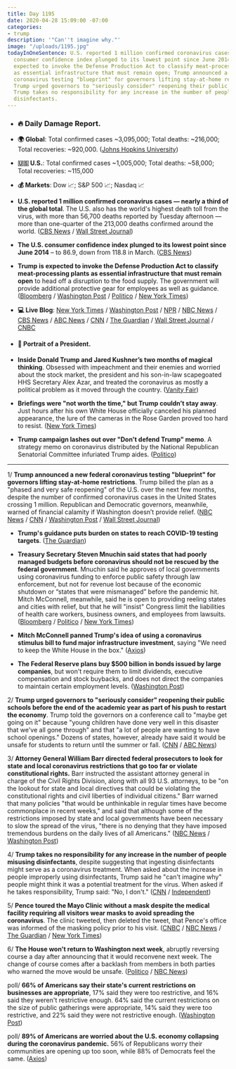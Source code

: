 ```yaml
---
title: Day 1195
date: 2020-04-28 15:09:00 -07:00
categories:
- trump
description: '"Can''t imagine why."'
image: "/uploads/1195.jpg"
todayInOneSentence: U.S. reported 1 million confirmed coronavirus cases; the U.S.
  consumer confidence index plunged to its lowest point since June 2014; Trump is
  expected to invoke the Defense Production Act to classify meat-processing plants
  as essential infrastructure that must remain open; Trump announced a new federal
  coronavirus testing "blueprint" for governors lifting stay-at-home restrictions;
  Trump urged governors to "seriously consider" reopening their public schools; and
  Trump takes no responsibility for any increase in the number of people misusing
  disinfectants.
---
```


* ### 🔥 Daily Damage Report.

* **🌍 Global**: Total confirmed cases \~3,095,000; Total deaths: \~216,000; Total recoveries: \~920,000. ([Johns Hopkins University](https://coronavirus.jhu.edu/map.html))

* **🇺🇸 U.S.**: Total confirmed cases \~1,005,000; Total deaths: \~58,000; Total recoveries: \~115,000

* **💰 Markets**: Dow 📈; S&P 500 📈; Nasdaq 📈

* **U.S. reported 1 million confirmed coronavirus cases — nearly a third of the global total**. The U.S. also has the world's highest death toll from the virus, with more than 56,700 deaths reported by Tuesday afternoon — more than one-quarter of the 213,000 deaths confirmed around the world. ([CBS News](https://www.cbsnews.com/news/coronavirus-cases-1-million-confirmed-united-states/) / [Wall Street Journal](https://www.wsj.com/articles/coronavirus-latest-news-04-28-2020-11588063873?mod=hp_lead_pos1))

* **The U.S. consumer confidence index plunged to its lowest point since June 2014** – to 86.9, down from 118.8 in March. ([CBS News](https://www.cbsnews.com/news/consumer-confidence-six-year-low/))

* **Trump is expected to invoke the Defense Production Act to classify meat-processing plants as essential infrastructure that must remain open** to head off a disruption to the food supply. The government will provide additional protective gear for employees as well as guidance. ([Bloomberg](https://www.bloomberg.com/news/articles/2020-04-28/trump-says-he-s-issuing-order-for-tyson-s-unique-liability?sref=MIBMEEoj) / [Washington Post](https://www.washingtonpost.com/business/2020/04/28/trump-meat-plants-dpa/) / [Politico](https://www.politico.com/news/2020/04/28/trump-to-order-meat-plants-to-stay-open-215555) / [New York Times](https://www.nytimes.com/2020/04/28/business/economy/trump-meat-food-supply.html?action=click&module=Spotlight&pgtype=Homepage))

* **💻 Live Blog**: [New York Times](https://www.nytimes.com/2020/04/28/us/coronavirus-updates.html) / [Washington Post](https://www.washingtonpost.com/world/2020/04/28/coronavirus-latest-news/) / [NPR](https://www.npr.org/sections/coronavirus-live-updates/) / [NBC News](https://www.nbcnews.com/health/health-news/live-blog/2020-04-28-coronavirus-news-n1194006) / [CBS News](https://www.cbsnews.com/live-updates/coronavirus-latest-updates-2020-04-28/) / [ABC News](https://abcnews.go.com/Health/coronavirus-updates-pandemic-world-listened/story?id=70378215) / [CNN](https://www.cnn.com/us/live-news/us-coronavirus-update-04-28-20) / [The Guardian](https://www.theguardian.com/world/live/2020/apr/28/coronavirus-us-live-congress-may-return-america-reopening-trump-cuomo-latest-news-updates) / [Wall Street Journal](https://www.wsj.com/livecoverage/latest-updates/coronavirus?mod=theme_coronavirus-ribbon) / [CNBC](https://www.cnbc.com/2020/04/28/coronavirus-latest-updates.html)

* #### 👑 Portrait of a President.

* **Inside Donald Trump and Jared Kushner’s two months of magical thinking**. Obsessed with impeachment and their enemies and worried about the stock market, the president and his son-in-law scapegoated HHS Secretary Alex Azar, and treated the coronavirus as mostly a political problem as it moved through the country. ([Vanity Fair](https://www.vanityfair.com/news/2020/04/donald-trump-jared-kushners-two-months-of-magical-thinking))

* **Briefings were "not worth the time," but Trump couldn’t stay away**. Just hours after his own White House officially canceled his planned appearance, the lure of the cameras in the Rose Garden proved too hard to resist. ([New York Times](https://www.nytimes.com/2020/04/27/us/politics/trump-coronavirus-briefings.html))

* **Trump campaign lashes out over "Don't defend Trump" memo**. A strategy memo on coronavirus distributed by the National Republican Senatorial Committee infuriated Trump aides. ([Politico](https://www.politico.com/news/2020/04/27/trump-campaign-china-strategy-memo-213958))

---

1/ **Trump announced a new federal coronavirus testing "blueprint" for governors lifting stay-at-home restrictions**. Trump billed the plan as a "phased and very safe reopening" of the U.S. over the next few months, despite the number of confirmed coronavirus cases in the United States crossing 1 million. Republican and Democratic governors, meanwhile, warned of financial calamity if Washington doesn’t provide relief. ([NBC News](https://www.nbcnews.com/politics/politics-news/trump-lays-out-new-coronavirus-testing-blueprint-states-weigh-reopening-n1193771) / [CNN](https://www.cnn.com/2020/04/28/health/us-coronavirus-tuesday/) / [Washington Post](https://www.washingtonpost.com/politics/as-trump-puts-partisan-spin-on-federal-aid-for-states-republicans-and-democrats-warn-of-coming-financial-calamity/2020/04/27/a542f19e-889a-11ea-8ac1-bfb250876b7a_story.html) / [Wall Street Journal](https://www.wsj.com/articles/coronavirus-latest-news-04-28-2020-11588063873?emailToken=690243bfc7bdb1b92825e673872a91458FqN5r7vLWKHPKF\+6xa4fp7JLCvJK68LlMiU6aZZbfIdtqetcgRfobhEJ5EtTgmA9IbteN/MuYNjEoAMH\+U4Mg%3D%3D&reflink=article_copyURL_share))

* **Trump's guidance puts burden on states to reach COVID-19 testing targets**. ([The Guardian](https://www.theguardian.com/us-news/2020/apr/28/trump-guidance-states-covid-19-testing-targets))

* **Treasury Secretary Steven Mnuchin said states that had poorly managed budgets before coronavirus should not be rescued by the federal government**. Mnuchin said he approves of local governments using coronavirus funding to enforce public safety through law enforcement, but not for revenue lost because of the economic shutdown or “states that were mismanaged” before the pandemic hit. Mitch McConnell, meanwhile, said he is open to providing reeling states and cities with relief, but that he will "insist" Congress limit the liabilities of health care workers, business owners, and employees from lawsuits. ([Bloomberg](https://www.bloomberg.com/news/articles/2020-04-28/mnuchin-says-no-bailout-for-states-with-badly-managed-budgets?sref=MIBMEEoj) / [Politico](https://www.politico.com/news/2020/04/27/mcconnell-aid-states-coronavirus-212424) / [New York Times](https://www.nytimes.com/2020/04/28/business/businesses-coronavirus-liability.html))

* **Mitch McConnell panned Trump's idea of using a coronavirus stimulus bill to fund major infrastructure investment**, saying "We need to keep the White House in the box." ([Axios](https://www.axios.com/mcconnell-gop-senators-trump-coronavirus-ce94c044-0d2d-42d5-8c30-924196da1a42.html))

* **The Federal Reserve plans buy $500 billion in bonds issued by large companies**, but won't require them to limit dividends, executive compensation and stock buybacks, and does not direct the companies to maintain certain employment levels. ([Washington Post](https://www.washingtonpost.com/business/2020/04/28/federal-reserve-bond-corporations/))

2/ **Trump urged governors to "seriously consider" reopening their public schools before the end of the academic year as part of his push to restart the economy**. Trump told the governors on a conference call to "maybe get going on it" because "young children have done very well in this disaster that we've all gone through" and that "a lot of people are wanting to have school openings." Dozens of states, however, already have said it would be unsafe for students to return until the summer or fall. ([CNN](https://www.cnn.com/2020/04/28/politics/trump-governors-call/index.html) / [ABC News](https://abcnews.go.com/Politics/wireStory/trump-urges-states-opening-schools-summer-70377062))

3/ **Attorney General William Barr directed federal prosecutors to look for state and local coronavirus restrictions that go too far or violate constitutional rights.** Barr instructed the assistant attorney general in charge of the Civil Rights Division, along with all 93 U.S. attorneys, to be "on the lookout for state and local directives that could be violating the constitutional rights and civil liberties of individual citizens." Barr warned that many policies "that would be unthinkable in regular times have become commonplace in recent weeks," and said that although some of the restrictions imposed by state and local governments have been necessary to slow the spread of the virus, "there is no denying that they have imposed tremendous burdens on the daily lives of all Americans." ([NBC News](https://www.nbcnews.com/politics/justice-department/barr-directs-prosecutors-look-state-local-stay-home-orders-go-n1193711) / [Washington Post](https://www.washingtonpost.com/news/powerpost/paloma/daily-202/2020/04/28/daily-202-barr-memo-threatening-lawsuits-against-coronavirus-restrictions-is-a-warning-shot/5ea7a78e88e0fa3dea9c4414/?no_nav=true&p9w22b2p=b2p22p9w00098))

4/ **Trump takes no responsibility for any increase in the number of people misusing disinfectants**, despite suggesting that ingesting disinfectants might serve as a coronavirus treatment. When asked about the increase in people improperly using disinfectants, Trump said he "can't imagine why" people might think it was a potential treatment for the virus. When asked if he takes responsibility, Trump said: "No, I don't." ([CNN](https://www.cnn.com/2020/04/27/politics/donald-trump-disinfectants-coronavirus/index.html) / [Independent](https://www.independent.co.uk/news/world/americas/us-politics/donald-trump-coronavirus-ingest-disinfectant-cases-us-white-house-conference-today-a9487106.html))

5/ **Pence toured the Mayo Clinic without a mask despite the medical facility requiring all visitors wear masks to avoid spreading the coronavirus**. The clinic tweeted, then deleted the tweet, that Pence's office was informed of the masking policy prior to his visit. ([CNBC](https://www.cnbc.com/2020/04/28/coronavirus-mike-pence-tours-mayo-clinic-without-mask.html) / [NBC News](https://www.nbcnews.com/politics/white-house/pence-flouts-mayo-clinic-policy-touring-facility-without-mask-n1194556) / [The Guardian](https://www.theguardian.com/us-news/2020/apr/28/mike-pence-face-mask-mayo-clinic-visit-coronavirus) / [New York Times](https://www.nytimes.com/2020/04/22/us/politics/coronavirus-masks.html))

6/ **The House won't return to Washington next week**, abruptly reversing course a day after announcing that it would reconvene next week. The change of course comes after a backlash from members in both parties who warned the move would be unsafe. ([Politico](https://www.politico.com/news/2020/04/28/house-drops-plan-to-return-to-washington-next-week-214714) / [NBC News](https://www.nbcnews.com/politics/congress/reversing-course-house-won-t-return-d-c-next-week-n1194316))

poll/ **66% of Americans say their state's current restrictions on businesses are appropriate**, 17% said they were too restrictive, and 16% said they weren't restrictive enough. 64% said the current restrictions on the size of public gatherings were appropriate, 14% said they were too restrictive, and 22% said they were not restrictive enough. ([Washington Post](https://www.washingtonpost.com/politics/americans-support-state-restrictions-on-businesses-and-halt-to-immigration-during-virus-outbreak-post-u-md-poll-finds/2020/04/27/763249ee-88af-11ea-9dfd-990f9dcc71fc_story.html))

poll/ **89% of Americans are worried about the U.S. economy collapsing during the coronavirus pandemic.** 56% of Republicans worry their communities are opening up too soon, while 88% of Democrats feel the same. ([Axios](https://www.axios.com/axios-ipsos-coronavirus-index-poll-week-7-a4c299b6-307c-4103-8d72-b5cc2b5a37e5.html))